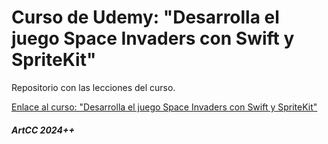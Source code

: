 # Curso de Udemy: "Desarrolla el juego Space Invaders con Swift y SpriteKit"

Repositorio con las lecciones del curso.

[Enlace al curso: "Desarrolla el juego Space Invaders con Swift y SpriteKit"](https://www.udemy.com/user/arturo76/)

##### ArtCC 2024++
